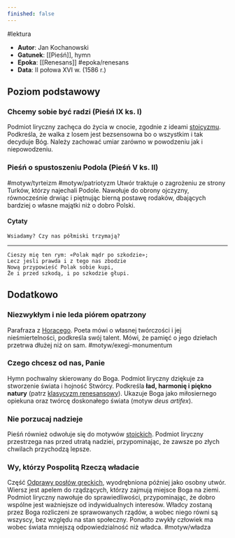```yaml
---
finished: false
---
```

#lektura
- **Autor**: Jan Kochanowski
- **Gatunek**: [[Pieśń]], hymn
- **Epoka**: [[Renesans]] #epoka/renesans
- **Data**: II połowa XVI w. (1586 r.)

## Poziom podstawowy
### Chcemy sobie być radzi (Pieśń IX ks. I)
Podmiot liryczny zachęca do życia w cnocie, zgodnie z ideami [stoicyzmu](Filozofia%20starożytna#^stoicyzm). Podkreśla, że walka z losem jest bezsensowna bo o wszystkim i tak decyduje Bóg. Należy zachować umiar zarówno w powodzeniu jak i niepowodzeniu.
### Pieśń o spustoszeniu Podola (Pieśń V ks. II)
#motyw/tyrteizm #motyw/patriotyzm
Utwór traktuje o zagrożeniu ze strony Turków, którzy najechali Podole. Nawołuje do obrony ojczyzny, równocześnie drwiąc i piętnując bierną postawę rodaków, dbających bardziej o własne majątki niż o dobro Polski.
#### Cytaty
	Wsiadamy? Czy nas półmiski trzymają?
---

	Cieszy mię ten rym: «Polak mądr po szkodzie»;
	Lecz jesli prawda i z tego nas zbodzie
	Nową przypowieść Polak sobie kupi,
	Że i przed szkodą, i po szkodzie głupi.
## Dodatkowo

### Niezwykłym i nie leda piórem opatrzony
Parafraza z [Horacego](Horacy). Poeta mówi o własnej twórczości i jej nieśmiertelności, podkreśla swój talent. Mówi, że pamięć o jego dziełach przetrwa dłużej niż on sam. #motyw/exegi-monumentum 

### Czego chcesz od nas, Panie
Hymn pochwalny skierowany do Boga. Podmiot liryczny dziękuje za stworzenie świata i hojność Stwórcy. Podkreśla **ład, harmonię i piękno natury** (patrz [klasycyzm renesansowy](Filozofia%20renesansu#Klasycyzm%20renesansowy)). Ukazuje Boga jako miłosiernego opiekuna oraz twórcę doskonałego świata (motyw *deus artifex*). 
### Nie porzucaj nadzieje
Pieśń również odwołuje się do motywów [stoickich](Filozofia%20starożytna#^stoicyzm). Podmiot liryczny przestrzega nas przed utratą nadziei, przypominając, że zawsze po złych chwilach przychodzą lepsze.
### Wy, którzy Pospolitą Rzeczą władacie
Część [Odprawy posłów greckich](Odprawa%20posłów%20greckich), wyodrębniona później jako osobny utwór.
Wiersz jest apelem do rządzących, którzy zajmują miejsce Boga na ziemi. Podmiot liryczny nawołuje do sprawiedliwości, przypominając, że dobro wspólne jest ważniejsze od indywidualnych interesów. 
Władcy zostaną przez Boga rozliczeni ze sprawowanych rządów, a wobec niego równi są wszyscy, bez względu na stan społeczny. Ponadto zwykły człowiek ma wobec świata mniejszą odpowiedzialność niż władca. #motyw/władza 